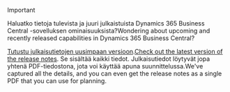 > [!IMPORTANT]
>
> <span data-ttu-id="fe677-101">Haluatko tietoja tulevista ja juuri julkaistuista Dynamics 365 Business Central -sovelluksen ominaisuuksista?</span><span class="sxs-lookup"><span data-stu-id="fe677-101">Wondering about upcoming and recently released capabilities in Dynamics 365 Business Central?</span></span>
>
> <span data-ttu-id="fe677-102">[Tutustu julkaisutietojen uusimpaan versioon](https://docs.microsoft.com/en-us/business-applications-release-notes/october18/dynamics365-business-central/).</span><span class="sxs-lookup"><span data-stu-id="fe677-102">[Check out the latest version of the release notes](https://docs.microsoft.com/en-us/business-applications-release-notes/october18/dynamics365-business-central/).</span></span> <span data-ttu-id="fe677-103">Se sisältää kaikki tiedot. Julkaisutiedot löytyvät jopa yhtenä PDF-tiedostona, jota voi käyttää apuna suunnittelussa.</span><span class="sxs-lookup"><span data-stu-id="fe677-103">We've captured all the details, and you can even get the release notes as a single PDF that you can use for planning.</span></span>  
